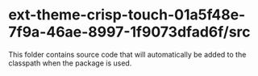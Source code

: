 # ext-theme-crisp-touch-01a5f48e-7f9a-46ae-8997-1f9073dfad6f/src

This folder contains source code that will automatically be added to the classpath when
the package is used.
